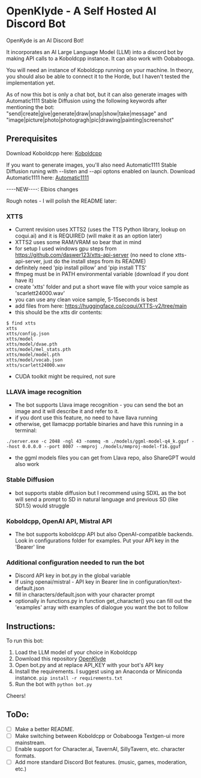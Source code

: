 # OpenKlyde - A Self Hosted AI Discord Bot

OpenKyde is an AI Discord Bot!

It incorporates an AI Large Language Model (LLM) into a discord bot by making API calls to a Koboldcpp instance. It can also work with Oobabooga.

You will need an instance of Koboldcpp running on your machine. In theory, you should also be able to connect it to the Horde,
but I haven't tested the implementation yet.

As of now this bot is only a chat bot, but it can also generate images with Automatic1111 Stable Diffusion using the following keywords after mentioning the bot:
"send|create|give|generate|draw|snap|show|take|message" and "image|picture|photo|photogragh|pic|drawing|painting|screenshot"

## Prerequisites

Download Koboldcpp here:
[Koboldcpp](https://github.com/LostRuins/koboldcpp)

If you want to generate images, you'll also need Automatic1111 Stable Diffusion runing with --listen and --api optons enabled on launch.
Download Automatic1111 here:
[Automatic1111](https://github.com/AUTOMATIC1111/stable-diffusion-webui)

----NEW----: Elbios changes

Rough notes - I will polish the README later:

### XTTS
- Current revision uses XTTS2 (uses the TTS Python library, lookup on coqui.ai) and it is REQUIRED (will make it as an option later)
- XTTS2 uses some RAM/VRAM so bear that in mind
- for setup I used windows gpu steps from https://github.com/daswer123/xtts-api-server (no need to clone xtts-api-server, just do the install steps from its README)
- definitely need 'pip install pillow' and 'pip install TTS'
- ffmpeg must be in PATH environmental variable (download if you dont have it)
- create 'xtts' folder and put a short wave file with your voice sample as 'scarlett24000.wav'
- you can use any clean voice sample, 5-15seconds is best
- add files from here: https://huggingface.co/coqui/XTTS-v2/tree/main
- this should be the xtts dir contents:
```
$ find xtts
xtts
xtts/config.json
xtts/model
xtts/model/dvae.pth
xtts/model/mel_stats.pth
xtts/model/model.pth
xtts/model/vocab.json
xtts/scarlett24000.wav
```
- CUDA toolkit might be required, not sure

### LLAVA image recognition
- The bot supports Llava image recognition - you can send the bot an image and it will describe it and refer to it.
- if you dont use this feature, no need to have llava running
- otherwise, get llamacpp portable binaries and have this running in a terminal:
```
./server.exe -c 2048 -ngl 43 -nommq -m ./models/ggml-model-q4_k.gguf --host 0.0.0.0 --port 8007 --mmproj ./models/mmproj-model-f16.gguf
```
- the ggml models files you can get from Llava repo, also ShareGPT would also work

### Stable Diffusion
- bot supports stable diffusion but I recommend using SDXL as the bot will send a prompt to SD in natural language and previous SD (like SD1.5) would struggle

### Koboldcpp, OpenAI API, Mistral API
- The bot supports koboldcpp API but also OpenAI-compatible backends. Look in configurations folder for examples. Put your API key in the 'Bearer' line

### Additional configuration needed to run the bot
- Discord API key in bot.py in the global variable
- If using openai/mistral - API key in Bearer line in configuration/text-default.json
- fill in characters/default.json with your character prompt
- optionally in functions.py in function get_character() you can fill out the 'examples' array with examples of dialogue you want the bot to follow


## Instructions:

To run this bot:

1. Load the LLM model of your choice in Koboldcpp
2. Download this repository [OpenKlyde](https://github.com/badgids/OpenKlyde)
3. Open bot.py and at replace API_KEY with your bot's API key
4. Install the requirements. I suggest using an Anaconda or Miniconda instance.
    ```pip install -r requirements.txt```
5. Run the bot with `python bot.py`

Cheers!

## ToDo:

- [ ] Make a better README.
- [ ] Make switching between Koboldcpp or Oobabooga Textgen-ui more mainstream.
- [ ] Enable support for Character.ai, TavernAI, SillyTavern, etc. character formats.
- [ ] Add more standard Discord Bot features. (music, games, moderation, etc.)
